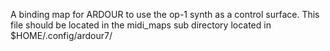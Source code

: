 A binding map for ARDOUR to use the op-1 synth as a control surface. This file
should be located in the midi_maps sub directory located in
$HOME/.config/ardour7/
